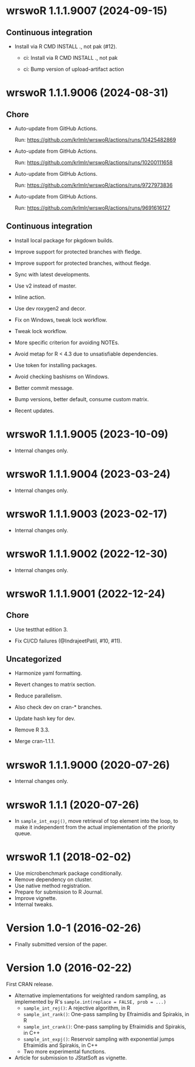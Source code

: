 <!-- NEWS.md is maintained by https://fledge.cynkra.com, contributors should not edit this file -->

# wrswoR 1.1.1.9007 (2024-09-15)

## Continuous integration

  - Install via R CMD INSTALL ., not pak (#12).
    
      - ci: Install via R CMD INSTALL ., not pak
    
      - ci: Bump version of upload-artifact action


# wrswoR 1.1.1.9006 (2024-08-31)

## Chore

  - Auto-update from GitHub Actions.
    
    Run: https://github.com/krlmlr/wrswoR/actions/runs/10425482869

  - Auto-update from GitHub Actions.
    
    Run: https://github.com/krlmlr/wrswoR/actions/runs/10200111658

  - Auto-update from GitHub Actions.
    
    Run: https://github.com/krlmlr/wrswoR/actions/runs/9727973836

  - Auto-update from GitHub Actions.
    
    Run: https://github.com/krlmlr/wrswoR/actions/runs/9691616127

## Continuous integration

  - Install local package for pkgdown builds.

  - Improve support for protected branches with fledge.

  - Improve support for protected branches, without fledge.

  - Sync with latest developments.

  - Use v2 instead of master.

  - Inline action.

  - Use dev roxygen2 and decor.

  - Fix on Windows, tweak lock workflow.

  - Tweak lock workflow.

  - More specific criterion for avoiding NOTEs.

  - Avoid metap for R \< 4.3 due to unsatisfiable dependencies.

  - Use token for installing packages.

  - Avoid checking bashisms on Windows.

  - Better commit message.

  - Bump versions, better default, consume custom matrix.

  - Recent updates.


# wrswoR 1.1.1.9005 (2023-10-09)

- Internal changes only.


# wrswoR 1.1.1.9004 (2023-03-24)

- Internal changes only.


# wrswoR 1.1.1.9003 (2023-02-17)

- Internal changes only.


# wrswoR 1.1.1.9002 (2022-12-30)

- Internal changes only.


# wrswoR 1.1.1.9001 (2022-12-24)

## Chore

- Use testthat edition 3.

- Fix CI/CD failures (@IndrajeetPatil, #10, #11).

## Uncategorized

- Harmonize yaml formatting.

- Revert changes to matrix section.

- Reduce parallelism.

- Also check dev on cran-* branches.

- Update hash key for dev.

- Remove R 3.3.

- Merge cran-1.1.1.


# wrswoR 1.1.1.9000 (2020-07-26)

- Internal changes only.


# wrswoR 1.1.1 (2020-07-26)

- In `sample_int_expj()`, move retrieval of top element into the loop, to make it independent from the actual implementation of the priority queue.


# wrswoR 1.1 (2018-02-02)

- Use microbenchmark package conditionally.
- Remove dependency on cluster.
- Use native method registration.
- Prepare for submission to R Journal.
- Improve vignette.
- Internal tweaks.


# Version 1.0-1 (2016-02-26)

- Finally submitted version of the paper.


# Version 1.0 (2016-02-22)

First CRAN release.

- Alternative implementations for weighted random sampling, as implemented by R's `sample.int(replace = FALSE, prob = ...)`
    - `sample_int_rej()`: A rejective algorithm, in R
    - `sample_int_rank()`: One-pass sampling by Efraimidis and Spirakis, in R
    - `sample_int_crank()`: One-pass sampling by Efraimidis and Spirakis, in C++
    - `sample_int_expj()`: Reservoir sampling with exponential jumps Efraimidis and Spirakis, in C++
    - Two more experimental functions.
- Article for submission to JStatSoft as vignette.
